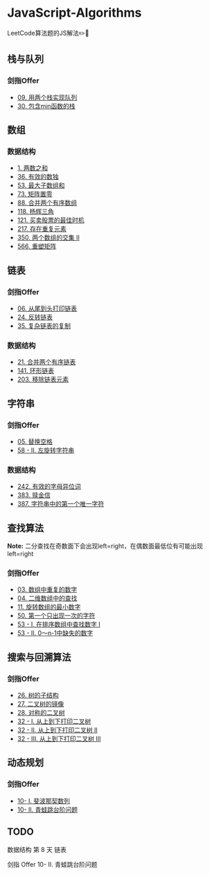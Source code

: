 # JavaScript-Algorithms
LeetCode算法题的JS解法✏️📒

## 栈与队列
### 剑指Offer

- [09. 用两个栈实现队列](./%E5%89%91%E6%8C%87Offer/30.%20%E5%8C%85%E5%90%ABmin%E5%87%BD%E6%95%B0%E7%9A%84%E6%A0%88.md)
- [30. 包含min函数的栈](./%E5%89%91%E6%8C%87Offer/30.%20%E5%8C%85%E5%90%ABmin%E5%87%BD%E6%95%B0%E7%9A%84%E6%A0%88.md)

## 数组

### 数据结构

- [1. 两数之和](./数据结构/数组/1.%20两数之和.md)
- [36. 有效的数独](./数据结构/数组/36.%20有效的数独.md)
- [53. 最大子数组和](./%E6%95%B0%E6%8D%AE%E7%BB%93%E6%9E%84/53.%20%E6%9C%80%E5%A4%A7%E5%AD%90%E6%95%B0%E7%BB%84%E5%92%8C.md)
- [73. 矩阵置零](./数据结构/数组/73.%20矩阵置零.md)
- [88. 合并两个有序数组](./%E6%95%B0%E6%8D%AE%E7%BB%93%E6%9E%84/88.%20%E5%90%88%E5%B9%B6%E4%B8%A4%E4%B8%AA%E6%9C%89%E5%BA%8F%E6%95%B0%E7%BB%84.md)
- [118. 杨辉三角](./%E6%95%B0%E6%8D%AE%E7%BB%93%E6%9E%84/118.%20%E6%9D%A8%E8%BE%89%E4%B8%89%E8%A7%92.md)
- [121. 买卖股票的最佳时机](./数据结构/数组/121.%20买卖股票的最佳时机.md)
- [217. 存在重复元素](./%E6%95%B0%E6%8D%AE%E7%BB%93%E6%9E%84/217.%20%E5%AD%98%E5%9C%A8%E9%87%8D%E5%A4%8D%E5%85%83%E7%B4%A0.md)
- [350. 两个数组的交集 II](./数据结构/数组/350.%20两个数组的交集%20II.md)
- [566. 重塑矩阵](./数据结构/数组/566.%20重塑矩阵.md)

## 链表
### 剑指Offer

- [06. 从尾到头打印链表](./%E5%89%91%E6%8C%87Offer/06.%20%E4%BB%8E%E5%B0%BE%E5%88%B0%E5%A4%B4%E6%89%93%E5%8D%B0%E9%93%BE%E8%A1%A8.md)
- [24. 反转链表](./%E5%89%91%E6%8C%87Offer/24.%20%E5%8F%8D%E8%BD%AC%E9%93%BE%E8%A1%A8.md)
- [35. 复杂链表的复制](./%E5%89%91%E6%8C%87Offer/35.%20%E5%A4%8D%E6%9D%82%E9%93%BE%E8%A1%A8%E7%9A%84%E5%A4%8D%E5%88%B6.md)

### 数据结构

- [21. 合并两个有序链表](./数据结构/链表/21.%20合并两个有序链表.md)
- [141. 环形链表](./数据结构/链表/141.%20环形链表.md)
- [203. 移除链表元素](./数据结构/链表/203.%20移除链表元素.md)

## 字符串

### 剑指Offer

- [05. 替换空格](./%E5%89%91%E6%8C%87Offer/05.%20%E6%9B%BF%E6%8D%A2%E7%A9%BA%E6%A0%BC.md)
- [58 - II. 左旋转字符串](./%E5%89%91%E6%8C%87Offer/58%20-%20II.%20%E5%B7%A6%E6%97%8B%E8%BD%AC%E5%AD%97%E7%AC%A6%E4%B8%B2.md)

### 数据结构

- [242. 有效的字母异位词](./数据结构/字符串/242.%20有效的字母异位词.md)
- [383. 赎金信](./数据结构/字符串/383.%20赎金信.md)
- [387. 字符串中的第一个唯一字符](./数据结构/字符串/387.%20字符串中的第一个唯一字符.md)

## 查找算法

**Note:**
二分查找在奇数面下会出现left=right，在偶数面最低位有可能出现left=right

### 剑指Offer

- [03. 数组中重复的数字](./%E5%89%91%E6%8C%87Offer/03.%20%E6%95%B0%E7%BB%84%E4%B8%AD%E9%87%8D%E5%A4%8D%E7%9A%84%E6%95%B0%E5%AD%97.md)
- [04. 二维数组中的查找](./%E5%89%91%E6%8C%87Offer/04.%20%E4%BA%8C%E7%BB%B4%E6%95%B0%E7%BB%84%E4%B8%AD%E7%9A%84%E6%9F%A5%E6%89%BE.md)
- [11. 旋转数组的最小数字](./%E5%89%91%E6%8C%87Offer/11.%20%E6%97%8B%E8%BD%AC%E6%95%B0%E7%BB%84%E7%9A%84%E6%9C%80%E5%B0%8F%E6%95%B0%E5%AD%97.md)
- [50. 第一个只出现一次的字符](./%E5%89%91%E6%8C%87Offer/50.%20%E7%AC%AC%E4%B8%80%E4%B8%AA%E5%8F%AA%E5%87%BA%E7%8E%B0%E4%B8%80%E6%AC%A1%E7%9A%84%E5%AD%97%E7%AC%A6.md)
- [53 - I. 在排序数组中查找数字 I](./%E5%89%91%E6%8C%87Offer/53%20-%20I.%20%E5%9C%A8%E6%8E%92%E5%BA%8F%E6%95%B0%E7%BB%84%E4%B8%AD%E6%9F%A5%E6%89%BE%E6%95%B0%E5%AD%97%20I.md)
- [53 - II. 0～n-1中缺失的数字](./%E5%89%91%E6%8C%87Offer/53%20-%20II.%200%EF%BD%9En-1%E4%B8%AD%E7%BC%BA%E5%A4%B1%E7%9A%84%E6%95%B0%E5%AD%97.md)

## 搜索与回溯算法

### 剑指Offer

- [26. 树的子结构](./%E5%89%91%E6%8C%87Offer/26.%20%E6%A0%91%E7%9A%84%E5%AD%90%E7%BB%93%E6%9E%84.md)
- [27. 二叉树的镜像](./%E5%89%91%E6%8C%87Offer/27.%20%E4%BA%8C%E5%8F%89%E6%A0%91%E7%9A%84%E9%95%9C%E5%83%8F.md)
- [28. 对称的二叉树](./%E5%89%91%E6%8C%87Offer/28.%20%E5%AF%B9%E7%A7%B0%E7%9A%84%E4%BA%8C%E5%8F%89%E6%A0%91.md)
- [32 - I. 从上到下打印二叉树](./%E5%89%91%E6%8C%87Offer/32%20-%20I.%20%E4%BB%8E%E4%B8%8A%E5%88%B0%E4%B8%8B%E6%89%93%E5%8D%B0%E4%BA%8C%E5%8F%89%E6%A0%91.md)
- [32 - II. 从上到下打印二叉树 II](./%E5%89%91%E6%8C%87Offer/32%20-%20II.%20%E4%BB%8E%E4%B8%8A%E5%88%B0%E4%B8%8B%E6%89%93%E5%8D%B0%E4%BA%8C%E5%8F%89%E6%A0%91%20II.md)
- [32 - III. 从上到下打印二叉树 III](./%E5%89%91%E6%8C%87Offer/32%20-%20III.%20%E4%BB%8E%E4%B8%8A%E5%88%B0%E4%B8%8B%E6%89%93%E5%8D%B0%E4%BA%8C%E5%8F%89%E6%A0%91%20III.md)

## 动态规划

### 剑指Offer

- [10- I. 斐波那契数列](./%E5%89%91%E6%8C%87Offer/10-%20I.%20%E6%96%90%E6%B3%A2%E9%82%A3%E5%A5%91%E6%95%B0%E5%88%97.md)
- [10- II. 青蛙跳台阶问题](./剑指Offer/10-%20II.%20青蛙跳台阶问题.md)

## TODO
数据结构 第 8 天 链表

剑指 Offer 10- II. 青蛙跳台阶问题
